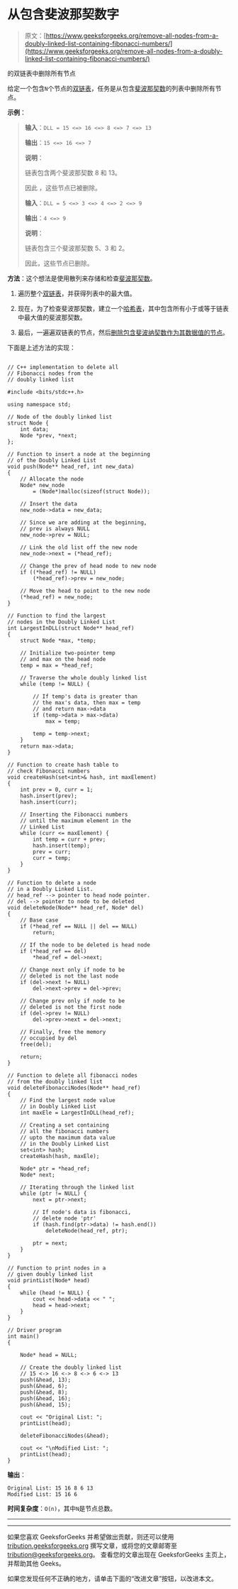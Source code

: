 # 从包含斐波那契数字

> 原文：[https://www.geeksforgeeks.org/remove-all-nodes-from-a-doubly-linked-list-containing-fibonacci-numbers/](https://www.geeksforgeeks.org/remove-all-nodes-from-a-doubly-linked-list-containing-fibonacci-numbers/)

的双链表中删除所有节点

给定一个包含`N`个节点的[双链表](https://www.geeksforgeeks.org/doubly-linked-list/)，任务是从包含[斐波那契数](https://www.geeksforgeeks.org/program-for-nth-fibonacci-number/)的列表中删除所有节点。

**示例**：

> **输入**：`DLL = 15 <=> 16 <=> 8 <=> 7 <=> 13`
>
> **输出**：`15 <=> 16 <=> 7`
>
> **说明**：
>
> 链表包含两个斐波那契数 8 和 13。
>
> 因此 ，这些节点已被删除。
> 
> **输入**：`DLL = 5 <=> 3 <=> 4 <=> 2 <=> 9`
>
> **输出**：`4 <=> 9`
>
> **说明**：
>
> 链表包含三个斐波那契数 5、3 和 2。
>
> 因此，这些节点已删除。

**方法**：这个想法是使用散列来存储和检查[斐波那契数](https://www.geeksforgeeks.org/program-for-nth-fibonacci-number/)。

1.  遍历整个[双链表](https://www.geeksforgeeks.org/doubly-linked-list/)，并获得列表中的最大值。

2.  现在，为了检查斐波那契数，建立一个[哈希表](https://www.geeksforgeeks.org/hashing-set-1-introduction/)，其中包含所有小于或等于链表中最大值的斐波那契数。

3.  最后，一遍遍双链表的节点，然后[删除包含斐波纳契数作为其数据值的节点](https://www.geeksforgeeks.org/delete-a-node-in-a-doubly-linked-list/)。

下面是上述方法的实现：

```

// C++ implementation to delete all 
// Fibonacci nodes from the 
// doubly linked list 

#include <bits/stdc++.h> 

using namespace std; 

// Node of the doubly linked list 
struct Node { 
    int data; 
    Node *prev, *next; 
}; 

// Function to insert a node at the beginning 
// of the Doubly Linked List 
void push(Node** head_ref, int new_data) 
{ 
    // Allocate the node 
    Node* new_node 
        = (Node*)malloc(sizeof(struct Node)); 

    // Insert the data 
    new_node->data = new_data; 

    // Since we are adding at the beginning, 
    // prev is always NULL 
    new_node->prev = NULL; 

    // Link the old list off the new node 
    new_node->next = (*head_ref); 

    // Change the prev of head node to new node 
    if ((*head_ref) != NULL) 
        (*head_ref)->prev = new_node; 

    // Move the head to point to the new node 
    (*head_ref) = new_node; 
} 

// Function to find the largest 
// nodes in the Doubly Linked List 
int LargestInDLL(struct Node** head_ref) 
{ 
    struct Node *max, *temp; 

    // Initialize two-pointer temp 
    // and max on the head node 
    temp = max = *head_ref; 

    // Traverse the whole doubly linked list 
    while (temp != NULL) { 

        // If temp's data is greater than 
        // the max's data, then max = temp 
        // and return max->data 
        if (temp->data > max->data) 
            max = temp; 

        temp = temp->next; 
    } 
    return max->data; 
} 

// Function to create hash table to 
// check Fibonacci numbers 
void createHash(set<int>& hash, int maxElement) 
{ 
    int prev = 0, curr = 1; 
    hash.insert(prev); 
    hash.insert(curr); 

    // Inserting the Fibonacci numbers 
    // until the maximum element in the 
    // Linked List 
    while (curr <= maxElement) { 
        int temp = curr + prev; 
        hash.insert(temp); 
        prev = curr; 
        curr = temp; 
    } 
} 

// Function to delete a node 
// in a Doubly Linked List. 
// head_ref --> pointer to head node pointer. 
// del --> pointer to node to be deleted 
void deleteNode(Node** head_ref, Node* del) 
{ 
    // Base case 
    if (*head_ref == NULL || del == NULL) 
        return; 

    // If the node to be deleted is head node 
    if (*head_ref == del) 
        *head_ref = del->next; 

    // Change next only if node to be 
    // deleted is not the last node 
    if (del->next != NULL) 
        del->next->prev = del->prev; 

    // Change prev only if node to be 
    // deleted is not the first node 
    if (del->prev != NULL) 
        del->prev->next = del->next; 

    // Finally, free the memory 
    // occupied by del 
    free(del); 

    return; 
} 

// Function to delete all fibonacci nodes 
// from the doubly linked list 
void deleteFibonacciNodes(Node** head_ref) 
{ 
    // Find the largest node value 
    // in Doubly Linked List 
    int maxEle = LargestInDLL(head_ref); 

    // Creating a set containing 
    // all the fibonacci numbers 
    // upto the maximum data value 
    // in the Doubly Linked List 
    set<int> hash; 
    createHash(hash, maxEle); 

    Node* ptr = *head_ref; 
    Node* next; 

    // Iterating through the linked list 
    while (ptr != NULL) { 
        next = ptr->next; 

        // If node's data is fibonacci, 
        // delete node 'ptr' 
        if (hash.find(ptr->data) != hash.end()) 
            deleteNode(head_ref, ptr); 

        ptr = next; 
    } 
} 

// Function to print nodes in a 
// given doubly linked list 
void printList(Node* head) 
{ 
    while (head != NULL) { 
        cout << head->data << " "; 
        head = head->next; 
    } 
} 

// Driver program 
int main() 
{ 

    Node* head = NULL; 

    // Create the doubly linked list 
    // 15 <-> 16 <-> 8 <-> 6 <-> 13 
    push(&head, 13); 
    push(&head, 6); 
    push(&head, 8); 
    push(&head, 16); 
    push(&head, 15); 

    cout << "Original List: "; 
    printList(head); 

    deleteFibonacciNodes(&head); 

    cout << "\nModified List: "; 
    printList(head); 
} 

```

**输出**：

```
Original List: 15 16 8 6 13 
Modified List: 15 16 6

```

**时间复杂度**：`O(n)`，其中`N`是节点总数。



* * *

* * *

如果您喜欢 GeeksforGeeks 并希望做出贡献，则还可以使用 [tribution.geeksforgeeks.org](https://contribute.geeksforgeeks.org/) 撰写文章，或将您的文章邮寄至 tribution@geeksforgeeks.org。 查看您的文章出现在 GeeksforGeeks 主页上，并帮助其他 Geeks。

如果您发现任何不正确的地方，请单击下面的“改进文章”按钮，以改进本文。